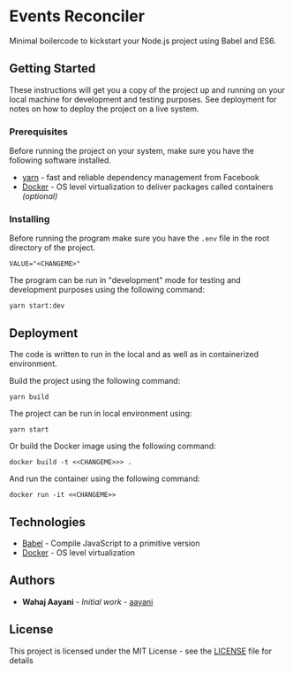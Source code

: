 # Events Reconciler

Minimal boilercode to kickstart your Node.js project using Babel and ES6.

## Getting Started

These instructions will get you a copy of the project up and running on your local machine for development and testing purposes. See deployment for notes on how to deploy the project on a live system.

### Prerequisites

Before running the project on your system, make sure you have the following software installed.

- [yarn](https://yarnpkg.com) - fast and reliable dependency management from Facebook
- [Docker](https://docker.com) - OS level virtualization to deliver packages called containers _(optional)_

### Installing

Before running the program make sure you have the `.env` file in the root directory of the project.

```
VALUE="<CHANGEME>"
```

The program can be run in "development" mode for testing and development purposes using the following command:

```
yarn start:dev
```

## Deployment

The code is written to run in the local and as well as in containerized environment.

Build the project using the following command:

```
yarn build
```

The project can be run in local environment using:

```
yarn start
```

Or build the Docker image using the following command:

```
docker build -t <<CHANGEME>>> .
```

And run the container using the following command:

```
docker run -it <<CHANGEME>>
```

## Technologies

- [Babel](https://babeljs.io) - Compile JavaScript to a primitive version
- [Docker](https://docker.com) - OS level virtualization

## Authors

- **Wahaj Aayani** - _Initial work_ - [aayani](https://gitlab.com/aayani)

## License

This project is licensed under the MIT License - see the [LICENSE](LICENSE) file for details
